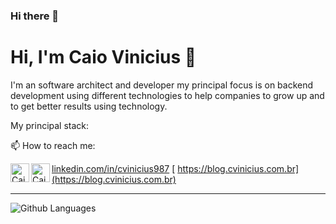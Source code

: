 ### Hi there 👋

<h1>Hi, I'm Caio Vinicius 👋</h1>

I'm an software architect and developer my principal focus is on backend development using different technologies to help companies to grow up and to get better results using technology.

My principal stack:

📫 How to reach me:

[<img align="left" alt="Caio Vinicius@LinkedIn" width="30px" src="https://cdn.jsdelivr.net/npm/simple-icons@v3/icons/linkedin.svg"> linkedin.com/in/cvinicius987](https://linkedin.com/in/cvinicius987)
[<img align="left" alt="Caio Vinicius@Blog" width="30px" src="https://cdn.jsdelivr.net/npm/simple-icons@v3/icons/wordpress.svg"> https://blog.cvinicius.com.br](https://blog.cvinicius.com.br)

<hr />

![Github Languages](https://github-readme-stats.vercel.app/api/top-langs/?username=cvinicius987&layout=compact&count_private=true)